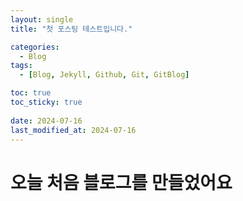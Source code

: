 ```yaml
---
layout: single
title: "첫 포스팅 테스트입니다."

categories:
  - Blog
tags:
  - [Blog, Jekyll, Github, Git, GitBlog]

toc: true
toc_sticky: true
 
date: 2024-07-16
last_modified_at: 2024-07-16
---
```


# 오늘 처음 블로그를 만들었어요

